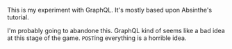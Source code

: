 This is my experiment with GraphQL. It's mostly based upon Absinthe's tutorial.

I'm probably going to abandone this. GraphQL kind of seems like a bad idea at
this stage of the game. `POST`ing everything is a horrible idea.
